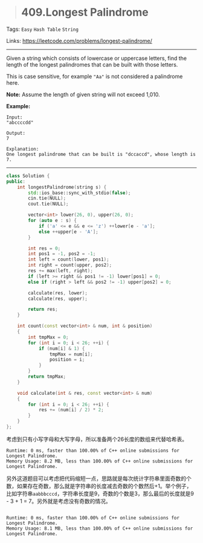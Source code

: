 > # 409.Longest Palindrome

Tags: `Easy` `Hash Table` `String`

Links: <https://leetcode.com/problems/longest-palindrome/>

-----

Given a string which consists of lowercase or uppercase letters, find the length of the longest palindromes that can be built with those letters.

This is case sensitive, for example `"Aa"` is not considered a palindrome here.

**Note:**
Assume the length of given string will not exceed 1,010.

**Example:**

```
Input:
"abccccdd"

Output:
7

Explanation:
One longest palindrome that can be built is "dccaccd", whose length is 7.
```

-----

```c++
class Solution {
public:
    int longestPalindrome(string s) {
        std::ios_base::sync_with_stdio(false);
        cin.tie(NULL);
        cout.tie(NULL);

        vector<int> lower(26, 0), upper(26, 0);
        for (auto e : s) {
            if ('a' <= e && e <= 'z') ++lower[e - 'a'];
            else ++upper[e - 'A'];
        }

        int res = 0;
        int pos1 = -1, pos2 = -1;
        int left = count(lower, pos1);
        int right = count(upper, pos2);
        res += max(left, right);
        if (left >= right && pos1 != -1) lower[pos1] = 0;
        else if (right > left && pos2 != -1) upper[pos2] = 0;

        calculate(res, lower);
        calculate(res, upper);

        return res;
    }

    int count(const vector<int> & num, int & position)
    {
        int tmpMax = 0;
        for (int i = 0; i < 26; ++i) {
            if (num[i] & 1) {
                tmpMax = num[i];
                position = i;
            } 
        }
        return tmpMax;
    }

    void calculate(int & res, const vector<int> & num)
    {
        for (int i = 0; i < 26; ++i) {
            res += (num[i] / 2) * 2;
        }
    }
};
```

考虑到只有小写字母和大写字母，所以准备两个26长度的数组来代替哈希表。

```
Runtime: 0 ms, faster than 100.00% of C++ online submissions for Longest Palindrome.
Memory Usage: 8.2 MB, less than 100.00% of C++ online submissions for Longest Palindrome.
```

另外这道题目可以考虑把代码缩短一点，思路就是每次统计字符串里面奇数的个数，如果存在奇数，那么就是字符串的长度减去奇数的个数然后+1。举个例子，比如字符串`aabbbcccd`，字符串长度是9，奇数的个数是3，那么最后的长度就是9 - 3 + 1 = 7。另外就是考虑没有奇数的情况。

```c++

```

```
Runtime: 0 ms, faster than 100.00% of C++ online submissions for Longest Palindrome.
Memory Usage: 8.1 MB, less than 100.00% of C++ online submissions for Longest Palindrome.
```


